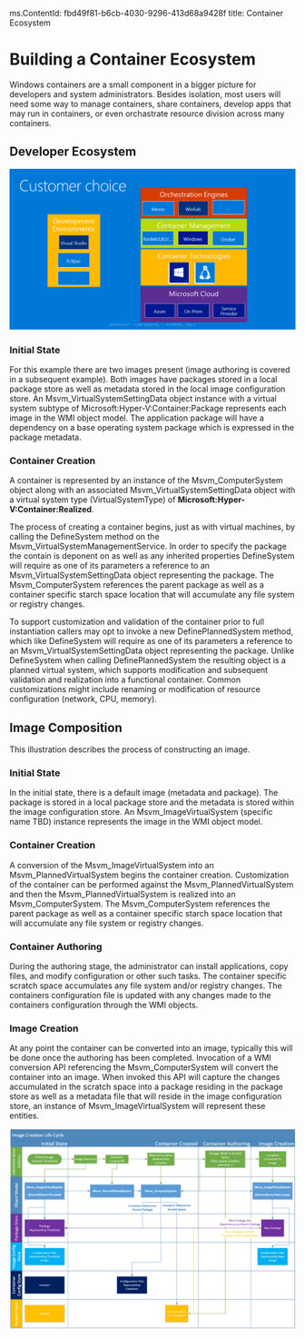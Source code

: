 ms.ContentId: fbd49f81-b6cb-4030-9296-413d68a9428f
title: Container Ecosystem

# Building a Container Ecosystem #

Windows containers are a small component in a bigger picture for developers and system administrators.
Besides isolation, most users will need some way to manage containers, share containers, develop apps that may run in containers, or even orchastrate resource division across many containers.

## Developer Ecosystem ##

![](media\containerEcosystem.png)



### Initial State ###
For this example there are two images present (image authoring is covered in a subsequent example).  Both images have packages stored in a local package store as well as metadata stored in the local image configuration store.  An Msvm_VirtualSystemSettingData object instance with a virtual system subtype of Microsoft:Hyper-V:Container:Package represents each image in the WMI object model.  The application package will have a dependency on a base operating system package which is expressed in the package metadata. 

### Container Creation ###
A container is represented by an instance of the Msvm_ComputerSystem object along with an associated Msvm_VirtualSystemSettingData object with a virtual system type (VirtualSystemType) of **Microsoft:Hyper-V:Container:Realized**.

The process of creating a container begins, just as with virtual machines, by calling the DefineSystem method on the Msvm_VirtualSystemManagementService.  In order to specify the package the contain is deponent on as well as any inherited properties DefineSystem will require as one of its parameters a reference to an Msvm_VirtualSystemSettingData object representing the package.   The Msvm_ComputerSystem references the parent package as well as a container specific starch space location that will accumulate any file system or registry changes.

To support customization and validation of the container prior to full instantiation callers may opt to invoke a new DefinePlannedSystem method, which like DefineSystem will require as one of its parameters a reference to an Msvm_VirtualSystemSettingData object representing the package.  Unlike DefineSystem when calling DefinePlannedSystem the resulting object is a planned virtual system, which supports modification and subsequent validation and realization into a functional container.  Common customizations might include renaming or modification of resource configuration (network, CPU, memory).


## Image Composition ###
This illustration describes the process of constructing an image. 
 
### Initial State ###
In the initial state, there is a default image (metadata and package).  The package is stored in a local package store and the metadata is stored within the image configuration store.  An Msvm_ImageVirtualSystem (specific name TBD) instance represents the image in the WMI object model.  

### Container Creation ###
A conversion of the Msvm_ImageVirtualSystem into an Msvm_PlannedVirtualSystem begins the container creation.  Customization of the container can be performed against the Msvm_PlannedVirtualSystem and then the Msvm_PlannedVirtualSystem is realized into an Msvm_ComputerSystem.  The Msvm_ComputerSystem references the parent package as well as a container specific starch space location that will accumulate any file system or registry changes. 

### Container Authoring ###
During the authoring stage, the administrator can install applications, copy files, and modify configuration or other such tasks.  The container specific scratch space accumulates any file system and/or registry changes.  The containers configuration file is updated with any changes made to the containers configuration through the WMI objects.

### Image Creation ###
At any point the container can be converted into an image, typically this will be done once the authoring has been completed.  Invocation of a WMI conversion API referencing the Msvm_ComputerSystem will convert the container into an image.  When invoked this API will capture the changes accumulated in the scratch space into a package residing in the package store as well as a metadata file that will reside in the image configuration store, an instance of Msvm_ImageVirtualSystem will represent these entities.  

![](media\ImageCreationLifeCycle.png)



